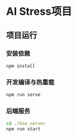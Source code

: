 # AI Stress项目

## 项目运行

### 安装依赖
```cmd
npm install
```

### 开发编译与热重载
```cmd
npm run serve
```

### 后端服务

```cmd
cd ./koa_server
npm run start
```

